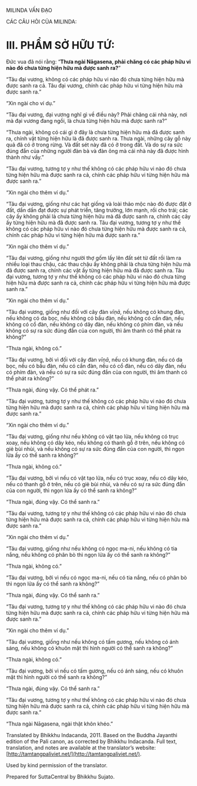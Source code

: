  

MILINDA VẤN ĐẠO

CÁC CÂU HỎI CỦA MILINDA:

# III. PHẨM SỞ HỮU TỨ:

Đức vua đã nói rằng: “**Thưa ngài Nāgasena, phải chăng có các pháp hữu vi nào đó chưa từng hiện hữu mà được sanh ra?**”

“Tâu đại vương, không có các pháp hữu vi nào đó chưa từng hiện hữu mà được sanh ra cả. Tâu đại vương, chính các pháp hữu vi từng hiện hữu mà được sanh ra.”

“Xin ngài cho ví dụ.”

“Tâu đại vương, đại vương nghĩ gì về điều này? Phải chăng cái nhà này, nơi mà đại vương đang ngồi, là chưa từng hiện hữu mà được sanh ra?”

“Thưa ngài, không có cái gì ở đây là chưa từng hiện hữu mà đã được sanh ra, chính vật từng hiện hữu là đã được sanh ra. Thưa ngài, những cây gỗ này quả đã có ở trong rừng. Và đất sét này đã có ở trong đất. Và do sự ra sức đúng đắn của những người đàn bà và đàn ông mà cái nhà này đã được hình thành như vầy.”

“Tâu đại vương, tương tợ y như thế không có các pháp hữu vi nào đó chưa từng hiện hữu mà được sanh ra cả, chính các pháp hữu vi từng hiện hữu mà được sanh ra.”

“Xin ngài cho thêm ví dụ.”

“Tâu đại vương, giống như các hạt giống và loài thảo mộc nào đó được đặt ở đất, dần dần đạt được sự phát triển, tăng trưởng, lớn mạnh, rồi cho trái; các cây ấy không phải là chưa từng hiện hữu mà đã được sanh ra, chính các cây ấy từng hiện hữu mà đã được sanh ra. Tâu đại vương, tương tợ y như thế không có các pháp hữu vi nào đó chưa từng hiện hữu mà được sanh ra cả, chính các pháp hữu vi từng hiện hữu mà được sanh ra.”

“Xin ngài cho thêm ví dụ.”

“Tâu đại vương, giống như người thợ gốm lấy lên đất sét từ đất rồi làm ra nhiều loại thau chậu, các thau chậu ấy không phải là chưa từng hiện hữu mà đã được sanh ra, chính các vật ấy từng hiện hữu mà đã được sanh ra. Tâu đại vương, tương tợ y như thế không có các pháp hữu vi nào đó chưa từng hiện hữu mà được sanh ra cả, chính các pháp hữu vi từng hiện hữu mà được sanh ra.”

“Xin ngài cho thêm ví dụ.”

“Tâu đại vương, giống như đối với cây đàn _vīṇā_, nếu không có khung đàn, nếu không có da bọc, nếu không có bầu đàn, nếu không có cần đàn, nếu không có cổ đàn, nếu không có dây đàn, nếu không có phím đàn, và nếu không có sự ra sức đúng đắn của con người, thì âm thanh có thể phát ra không?”

“Thưa ngài, không có.”

“Tâu đại vương, bởi vì đối với cây đàn _vīṇā_, nếu có khung đàn, nếu có da bọc, nếu có bầu đàn, nếu có cần đàn, nếu có cổ đàn, nếu có dây đàn, nếu có phím đàn, và nếu có sự ra sức đúng đắn của con người, thì âm thanh có thể phát ra không?”

“Thưa ngài, đúng vậy. Có thể phát ra.”

“Tâu đại vương, tương tợ y như thế không có các pháp hữu vi nào đó chưa từng hiện hữu mà được sanh ra cả, chính các pháp hữu vi từng hiện hữu mà được sanh ra.”

“Xin ngài cho thêm ví dụ.”

“Tâu đại vương, giống như nếu không có vật tạo lửa, nếu không có trục xoay, nếu không có dây kéo, nếu không có thanh gỗ ở trên, nếu không có giẻ bùi nhùi, và nếu không có sự ra sức đúng đắn của con người, thì ngọn lửa ấy có thể sanh ra không?”

“Thưa ngài, không có.”

“Tâu đại vương, bởi vì nếu có vật tạo lửa, nếu có trục xoay, nếu có dây kéo, nếu có thanh gỗ ở trên, nếu có giẻ bùi nhùi, và nếu có sự ra sức đúng đắn của con người, thì ngọn lửa ấy có thể sanh ra không?”

“Thưa ngài, đúng vậy. Có thể sanh ra.”

“Tâu đại vương, tương tợ y như thế không có các pháp hữu vi nào đó chưa từng hiện hữu mà được sanh ra cả, chính các pháp hữu vi từng hiện hữu mà được sanh ra.”

“Xin ngài cho thêm ví dụ.”

“Tâu đại vương, giống như nếu không có ngọc ma-ni, nếu không có tia nắng, nếu không có phân bò thì ngọn lửa ấy có thể sanh ra không?”

“Thưa ngài, không có.”

“Tâu đại vương, bởi vì nếu có ngọc ma-ni, nếu có tia nắng, nếu có phân bò thì ngọn lửa ấy có thể sanh ra không?”

“Thưa ngài, đúng vậy. Có thể sanh ra.”

“Tâu đại vương, tương tợ y như thế không có các pháp hữu vi nào đó chưa từng hiện hữu mà được sanh ra cả, chính các pháp hữu vi từng hiện hữu mà được sanh ra.”

“Xin ngài cho thêm ví dụ.”

“Tâu đại vương, giống như nếu không có tấm gương, nếu không có ánh sáng, nếu không có khuôn mặt thì hình người có thể sanh ra không?”

“Thưa ngài, không có.”

“Tâu đại vương, bởi vì nếu có tấm gương, nếu có ánh sáng, nếu có khuôn mặt thì hình người có thể sanh ra không?”

“Thưa ngài, đúng vậy. Có thể sanh ra.”

“Tâu đại vương, tương tợ y như thế không có các pháp hữu vi nào đó chưa từng hiện hữu mà được sanh ra cả, chính các pháp hữu vi từng hiện hữu mà được sanh ra.”

“Thưa ngài Nāgasena, ngài thật khôn khéo.”

Translated by Bhikkhu Indacanda, 2011. Based on the Buddha Jayanthi edition of the Pali canon, as corrected by Bhikkhu Indacanda. Full text, translation, and notes are available at the translator’s website: [http://tamtangpaliviet.net/](http://tamtangpaliviet.net/).

Used by kind permission of the translator.

Prepared for SuttaCentral by Bhikkhu Sujato.